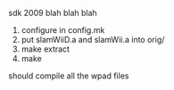 sdk 2009 blah blah blah

1. configure in config.mk
2. put slamWiiD.a and slamWii.a into orig/
3. make extract
4. make

should compile all the wpad files
